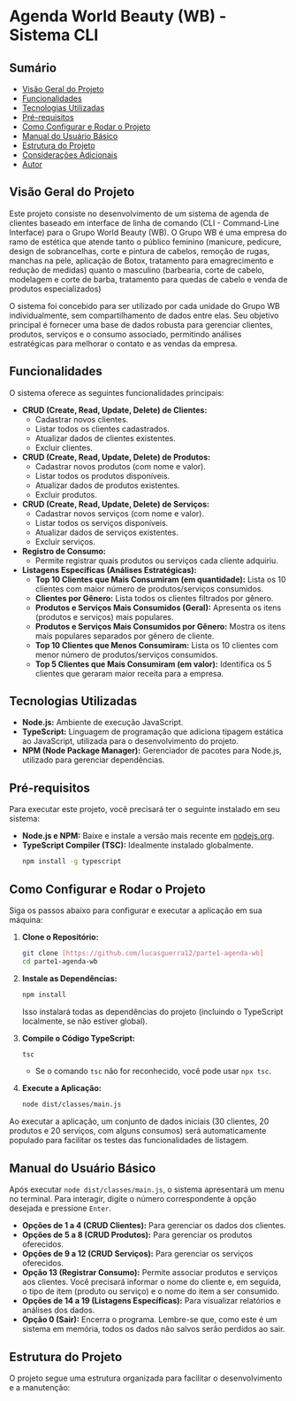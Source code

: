 # Agenda World Beauty (WB) - Sistema CLI

## Sumário

* [Visão Geral do Projeto](#visão-geral-do-projeto)
* [Funcionalidades](#funcionalidades)
* [Tecnologias Utilizadas](#tecnologias-utilizadas)
* [Pré-requisitos](#pré-requisitos)
* [Como Configurar e Rodar o Projeto](#como-configurar-e-rodar-o-projeto)
* [Manual do Usuário Básico](#manual-do-usuário-básico)
* [Estrutura do Projeto](#estrutura-do-projeto)
* [Considerações Adicionais](#considerações-adicionais)
* [Autor](#autor)

## Visão Geral do Projeto

Este projeto consiste no desenvolvimento de um sistema de agenda de clientes baseado em interface de linha de comando (CLI - Command-Line Interface) para o Grupo World Beauty (WB). O Grupo WB é uma empresa do ramo de estética que atende tanto o público feminino (manicure, pedicure, design de sobrancelhas, corte e pintura de cabelos, remoção de rugas, manchas na pele, aplicação de Botox, tratamento para emagrecimento e redução de medidas)  quanto o masculino (barbearia, corte de cabelo, modelagem e corte de barba, tratamento para quedas de cabelo e venda de produtos especializados)

O sistema foi concebido para ser utilizado por cada unidade do Grupo WB individualmente, sem compartilhamento de dados entre elas. Seu objetivo principal é fornecer uma base de dados robusta para gerenciar clientes, produtos, serviços e o consumo associado, permitindo análises estratégicas para melhorar o contato e as vendas da empresa.

## Funcionalidades

O sistema oferece as seguintes funcionalidades principais:

* **CRUD (Create, Read, Update, Delete) de Clientes:** 
    * Cadastrar novos clientes.
    * Listar todos os clientes cadastrados.
    * Atualizar dados de clientes existentes.
    * Excluir clientes.
* **CRUD (Create, Read, Update, Delete) de Produtos:** 
    * Cadastrar novos produtos (com nome e valor).
    * Listar todos os produtos disponíveis.
    * Atualizar dados de produtos existentes.
    * Excluir produtos.
* **CRUD (Create, Read, Update, Delete) de Serviços:** 
    * Cadastrar novos serviços (com nome e valor).
    * Listar todos os serviços disponíveis.
    * Atualizar dados de serviços existentes.
    * Excluir serviços.
* **Registro de Consumo:** 
    * Permite registrar quais produtos ou serviços cada cliente adquiriu.
* **Listagens Específicas (Análises Estratégicas):**
    * **Top 10 Clientes que Mais Consumiram (em quantidade):** Lista os 10 clientes com maior número de produtos/serviços consumidos.
    * **Clientes por Gênero:** Lista todos os clientes filtrados por gênero. 
    * **Produtos e Serviços Mais Consumidos (Geral):** Apresenta os itens (produtos e serviços) mais populares.
    * **Produtos e Serviços Mais Consumidos por Gênero:** Mostra os itens mais populares separados por gênero de cliente. 
    * **Top 10 Clientes que Menos Consumiram:** Lista os 10 clientes com menor número de produtos/serviços consumidos.
    * **Top 5 Clientes que Mais Consumiram (em valor):** Identifica os 5 clientes que geraram maior receita para a empresa.

## Tecnologias Utilizadas

* **Node.js:** Ambiente de execução JavaScript.
* **TypeScript:** Linguagem de programação que adiciona tipagem estática ao JavaScript, utilizada para o desenvolvimento do projeto.
* **NPM (Node Package Manager):** Gerenciador de pacotes para Node.js, utilizado para gerenciar dependências.

## Pré-requisitos

Para executar este projeto, você precisará ter o seguinte instalado em seu sistema:

* **Node.js e NPM:** Baixe e instale a versão mais recente em [nodejs.org](https://nodejs.org/).
* **TypeScript Compiler (TSC):** Idealmente instalado globalmente. 
    ```bash
    npm install -g typescript
    ```

## Como Configurar e Rodar o Projeto

Siga os passos abaixo para configurar e executar a aplicação em sua máquina:

1.  **Clone o Repositório:**
    ```bash
    git clone [https://github.com/lucasguerra12/parte1-agenda-wb]
    cd parte1-agenda-wb
    ```

2.  **Instale as Dependências:**
    ```bash
    npm install
    ```
    Isso instalará todas as dependências do projeto (incluindo o TypeScript localmente, se não estiver global).

3.  **Compile o Código TypeScript:**
    ```bash
    tsc
    ```
    * Se o comando `tsc` não for reconhecido, você pode usar `npx tsc`.

4.  **Execute a Aplicação:**
    ```bash
    node dist/classes/main.js
    ```

Ao executar a aplicação, um conjunto de dados iniciais (30 clientes, 20 produtos e 20 serviços, com alguns consumos) será automaticamente populado para facilitar os testes das funcionalidades de listagem.

## Manual do Usuário Básico

Após executar `node dist/classes/main.js`, o sistema apresentará um menu no terminal. Para interagir, digite o número correspondente à opção desejada e pressione `Enter`.

* **Opções de 1 a 4 (CRUD Clientes):** Para gerenciar os dados dos clientes.
* **Opções de 5 a 8 (CRUD Produtos):** Para gerenciar os produtos oferecidos.
* **Opções de 9 a 12 (CRUD Serviços):** Para gerenciar os serviços oferecidos.
* **Opção 13 (Registrar Consumo):** Permite associar produtos e serviços aos clientes. Você precisará informar o nome do cliente e, em seguida, o tipo de item (produto ou serviço) e o nome do item a ser consumido.
* **Opções de 14 a 19 (Listagens Específicas):** Para visualizar relatórios e análises dos dados.
* **Opção 0 (Sair):** Encerra o programa. Lembre-se que, como este é um sistema em memória, todos os dados não salvos serão perdidos ao sair.

## Estrutura do Projeto

O projeto segue uma estrutura organizada para facilitar o desenvolvimento e a manutenção: